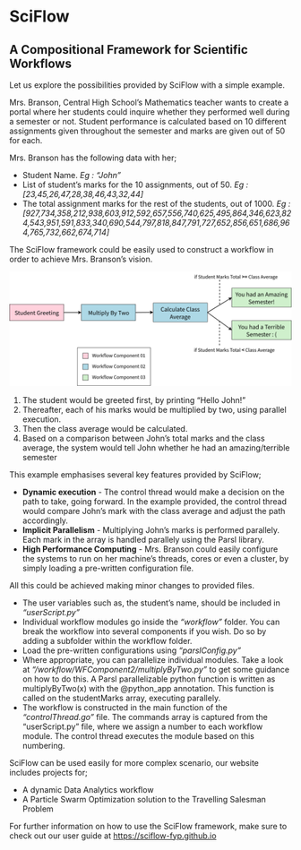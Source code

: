 # SciFlow
## A Compositional Framework for Scientific Workflows
Let us explore the possibilities provided by SciFlow with a simple example. 

Mrs. Branson, Central High School’s Mathematics teacher wants to create a portal where her students could inquire whether they performed well during a semester or not. Student performance is calculated based on 10 different assignments given throughout the semester and marks are given out of 50 for each. 

Mrs. Branson has the following data with her;
* Student Name. 
*Eg : “John”*
* List of student’s marks for the 10 assignments, out of 50. 
*Eg : [23,45,26,47,28,38,46,43,32,44]*
* The total assignment marks for the rest of the students, out of 1000. *Eg : [927,734,358,212,938,603,912,592,657,556,740,625,495,864,346,623,824,543,951,591,833,340,690,544,797,818,847,791,727,652,856,651,686,964,765,732,662,674,714]*

The SciFlow framework could be easily used to construct a workflow in order to achieve Mrs. Branson’s vision. 

![Simple Workflow](/images/simpleWorkflow.png)

1. The student would be greeted first, by printing “Hello John!”
2. Thereafter, each of his marks would be multiplied by two, using parallel execution.
3. Then the class average would be calculated.
4. Based on a comparison between John’s total marks and the class average, the system would tell John whether he had an amazing/terrible semester

This example emphasises several key features provided by SciFlow;
* **Dynamic execution** - The control thread would make a decision on the path to take, going forward. In the example provided, the control thread would compare John’s mark with the class average and adjust the path accordingly.
* **Implicit Parallelism** - Multiplying John’s marks is performed parallely. Each mark in the array is handled parallely using the Parsl library. 
* **High Performance Computing** - Mrs. Branson could easily configure the systems to run on her machine’s threads, cores or even a cluster, by simply loading a pre-written configuration file.

All this could be achieved making minor changes to provided files.
* The user variables such as, the student’s name, should be included in *“userScript.py”*
* Individual workflow modules go inside the *“workflow”* folder. You can break the workflow into several components if you wish. Do so by adding a subfolder within the workflow folder. 
* Load the pre-written configurations using *“parslConfig.py”*
* Where appropriate, you can parallelize individual modules. Take a look at *“/workflow/WFComponent2/multiplyByTwo.py”* to get some guidance on how to do this. A Parsl parallelizable python function is written as multiplyByTwo(x) with the @python_app annotation. This function is called on the studentMarks array, executing parallely.
* The workflow is constructed in the main function of the *“controlThread.go”* file. The commands array is captured from the “userScript.py” file, where we assign a number to each workflow module. The control thread executes the module based on this numbering.

SciFlow can be used easily for more complex scenario, our website includes projects for;
* A dynamic Data Analytics workflow 
* A Particle Swarm Optimization solution to the Travelling Salesman Problem

For further information on how to use the SciFlow framework, make sure to check out our user guide at https://sciflow-fyp.github.io
